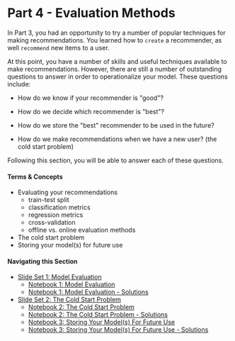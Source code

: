 # Part 4 - Evaluation Methods

In Part 3, you had an opportunity to try a number of popular techniques for making recommendations.  You learned how to `create` a recommender, as well `recommend` new items to a user.

At this point, you have a number of skills and useful techniques available to make recommendations.  However, there are still a number of outstanding questions to answer in order to operationalize your model.  These questions include:
* How do we know if your recommender is "good"?
* How do we decide which recommender is "best"?
* How do we store the "best" recommender to be used in the future?

* How do we make recommendations when we have a new user? (the cold start problem)

Following this section, you will be able to answer each of these questions.


#### Terms & Concepts
- Evaluating your recommendations
    - train-test split
    - classification metrics
    - regression metrics
    - cross-validation
    - offline vs. online evaluation methods
- The cold start problem
- Storing your model(s) for future use

#### Navigating this Section

- [Slide Set 1: Model Evaluation](https://github.com/jbernhard-nw/rec-workshop/blob/master/Part%204%20-%20Evaluation/slides/PartV_Evaluation_Methods.pdf)
    - [Notebook 1: Model Evaluation](./notebooks/evaluation-methods.ipynb)
    - [Notebook 1: Model Evaluation - Solutions](./notebooks/solutions/evaluation-methods-Solution.ipynb)
- [Slide Set 2: The Cold Start Problem](./slides/PartV_ColdStart.pdf)
    - [Notebook 2: The Cold Start Problem](./notebooks/cold-start.ipynb)
    - [Notebook 2: The Cold Start Problem - Solutions](./notebooks/solutions/cold-start-Solution.ipynb)
    - [Notebook 3: Storing Your Model(s) For Future Use](./notebooks/storing-models.ipynb)
    - [Notebook 3: Storing Your Model(s) For Future Use - Solutions](./notebooks/storing-models-Solution.ipynb)

